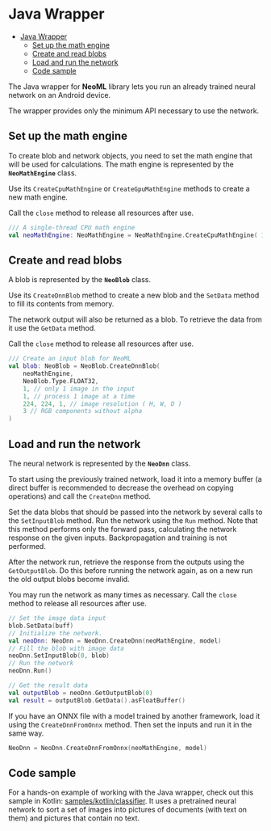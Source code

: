 # Java Wrapper

<!-- TOC -->

- [Java Wrapper](#java-wrapper)
	- [Set up the math engine](#set-up-the-math-engine)
	- [Create and read blobs](#create-and-read-blobs)
	- [Load and run the network](#load-and-run-the-network)
	- [Code sample](#code-sample)

<!-- /TOC -->

The Java wrapper for **NeoML** library lets you run an already trained neural network on an Android device. 

The wrapper provides only the minimum API necessary to use the network.

## Set up the math engine
	
To create blob and network objects, you need to set the math engine that will be used for calculations. The math engine is represented by the **`NeoMathEngine`** class.

Use its `CreateCpuMathEngine` or `CreateGpuMathEngine` methods to create a new math engine. 

Call the `close` method to release all resources after use.

```kotlin
/// A single-thread CPU math engine
val neoMathEngine: NeoMathEngine = NeoMathEngine.CreateCpuMathEngine( 1 )
```

## Create and read blobs

A blob is represented by the **`NeoBlob`** class. 

Use its `CreateDnnBlob` method to create a new blob and the `SetData` method to fill its contents from memory.

The network output will also be returned as a blob. To retrieve the data from it use the `GetData` method.

Call the `close` method to release all resources after use.

```kotlin
/// Create an input blob for NeoML
val blob: NeoBlob = NeoBlob.CreateDnnBlob(
    neoMathEngine,
    NeoBlob.Type.FLOAT32,
    1, // only 1 image in the input
    1, // process 1 image at a time
    224, 224, 1, // image resolution ( H, W, D )
    3 // RGB components without alpha
)
```

## Load and run the network

The neural network is represented by the **`NeoDnn`** class.

To start using the previously trained network, load it into a memory buffer (a direct buffer is recommended to decrease the overhead on copying operations) and call the `CreateDnn` method.

Set the data blobs that should be passed into the network by several calls to the `SetInputBlob` method. Run the network using the `Run` method. Note that this method performs only the forward pass, calculating the network response on the given inputs. Backpropagation and training is not performed.

After the network run, retrieve the response from the outputs using the `GetOutputBlob`. Do this before running the network again, as on a new run the old output blobs become invalid.

You may run the network as many times as necessary. Call the `close` method to release all resources after use.

```kotlin
// Set the image data input
blob.SetData(buff)
// Initialize the network.
val neoDnn: NeoDnn = NeoDnn.CreateDnn(neoMathEngine, model)
// Fill the blob with image data
neoDnn.SetInputBlob(0, blob)
// Run the network
neoDnn.Run()

// Get the result data
val outputBlob = neoDnn.GetOutputBlob(0)
val result = outputBlob.GetData().asFloatBuffer()
```

If you have an ONNX file with a model trained by another framework, load it using the `CreateDnnFromOnnx` method. Then set the inputs and run it in the same way.

```kotlin
NeoDnn = NeoDnn.CreateDnnFromOnnx(neoMathEngine, model)
```

## Code sample

For a hands-on example of working with the Java wrapper, check out this sample in Kotlin: [samples/kotlin/classifier](../../../samples/kotlin/classifier). It uses a pretrained neural network to sort a set of images into pictures of documents (with text on them) and pictures that contain no text.